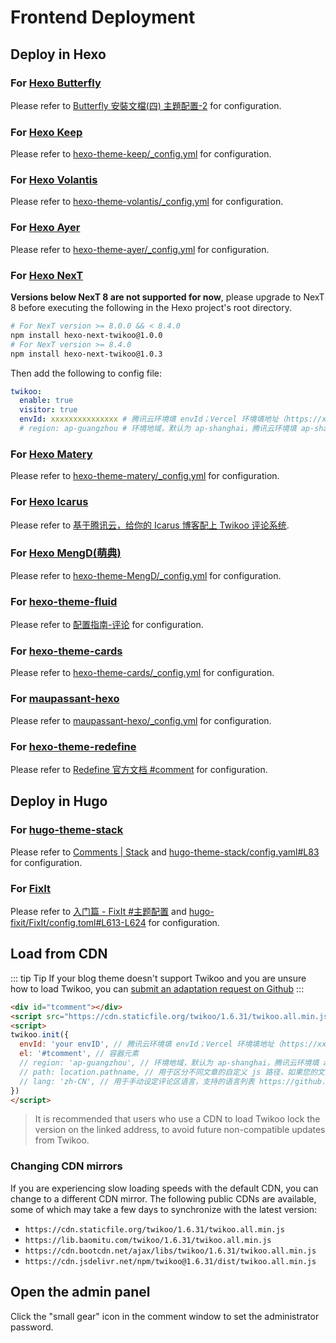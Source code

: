 # Frontend Deployment

## Deploy in Hexo 

### For [Hexo Butterfly](https://github.com/jerryc127/hexo-theme-butterfly) 

Please refer to [Butterfly 安裝文檔(四) 主題配置-2](https://butterfly.js.org/posts/ceeb73f/#%E8%A9%95%E8%AB%96) for configuration.

### For [Hexo Keep](https://github.com/XPoet/hexo-theme-keep) 

Please refer to [hexo-theme-keep/_config.yml](https://github.com/XPoet/hexo-theme-keep/blob/master/_config.yml) for configuration.

### For [Hexo Volantis](https://github.com/volantis-x/hexo-theme-volantis) 

Please refer to [hexo-theme-volantis/_config.yml](https://github.com/volantis-x/hexo-theme-volantis/blob/master/_config.yml) for configuration.

### For [Hexo Ayer](https://github.com/Shen-Yu/hexo-theme-ayer) 

Please refer to [hexo-theme-ayer/_config.yml](https://github.com/Shen-Yu/hexo-theme-ayer/blob/master/_config.yml) for configuration.

### For [Hexo NexT](https://github.com/next-theme/hexo-theme-next) 

**Versions below NexT 8 are not supported for now**, please upgrade to NexT 8 before executing the following in the Hexo project's root directory.

``` sh
# For NexT version >= 8.0.0 && < 8.4.0
npm install hexo-next-twikoo@1.0.0
# For NexT version >= 8.4.0
npm install hexo-next-twikoo@1.0.3
```

Then add the following to config file:

``` yml
twikoo:
  enable: true
  visitor: true
  envId: xxxxxxxxxxxxxxx # 腾讯云环境填 envId；Vercel 环境填地址（https://xxx.vercel.app）
  # region: ap-guangzhou # 环境地域，默认为 ap-shanghai，腾讯云环境填 ap-shanghai 或 ap-guangzhou；Vercel 环境不填
```

### For [Hexo Matery](https://github.com/blinkfox/hexo-theme-matery) 

Please refer to [hexo-theme-matery/_config.yml](https://github.com/blinkfox/hexo-theme-matery/blob/develop/_config.yml) for configuration.

### For [Hexo Icarus](https://github.com/ppoffice/hexo-theme-icarus) 

Please refer to [基于腾讯云，给你的 Icarus 博客配上 Twikoo 评论系统](https://www.anzifan.com/post/icarus_to_candy_2/).

### For [Hexo MengD(萌典)](https://github.com/lete114/hexo-theme-MengD) 

Please refer to [hexo-theme-MengD/_config.yml](https://github.com/lete114/hexo-theme-MengD/blob/master/_config.yml) for configuration.

### For [hexo-theme-fluid](https://github.com/fluid-dev/hexo-theme-fluid) 

Please refer to [配置指南-评论](https://hexo.fluid-dev.com/docs/guide/#%E8%AF%84%E8%AE%BA) for configuration.

### For [hexo-theme-cards](https://github.com/ChrAlpha/hexo-theme-cards) 

Please refer to [hexo-theme-cards/_config.yml](https://github.com/ChrAlpha/hexo-theme-cards/blob/master/_config.yml) for configuration.

### For [maupassant-hexo](https://github.com/tufu9441/maupassant-hexo) 

Please refer to [maupassant-hexo/_config.yml](https://github.com/tufu9441/maupassant-hexo/blob/master/_config.yml) for configuration.

### For [hexo-theme-redefine](https://github.com/EvanNotFound/hexo-theme-redefine) 

Please refer to [Redefine 官方文档 #comment](https://redefine-docs.ohevan.com/docs/configuration-guide/comment#twikoo) for configuration.

## Deploy in Hugo 

### For [hugo-theme-stack](https://github.com/CaiJimmy/hugo-theme-stack) 

Please refer to [Comments | Stack](https://stack.jimmycai.com/config/comments) and [hugo-theme-stack/config.yaml#L83](https://github.com/CaiJimmy/hugo-theme-stack/blob/master/config.yaml#L83) for configuration.

### For [FixIt](https://github.com/hugo-fixit/FixIt) 

Please refer to [入门篇 - FixIt #主题配置](https://fixit.lruihao.cn/zh-cn/documentation/basics/#theme-configuration) and [hugo-fixit/FixIt/config.toml#L613-L624](https://github.com/hugo-fixit/FixIt/blob/8bb2a35dcc4c54fc3e0fb968df063d6be1daabf3/config.toml#L613-L624) for configuration.

## Load from CDN

::: tip Tip
If your blog theme doesn't support Twikoo and you are unsure how to load Twikoo, you can [submit an adaptation request on Github](https://github.com/twikoojs/twikoo/issues/new)
:::

``` html
<div id="tcomment"></div>
<script src="https://cdn.staticfile.org/twikoo/1.6.31/twikoo.all.min.js"></script>
<script>
twikoo.init({
  envId: 'your envID', // 腾讯云环境填 envId；Vercel 环境填地址（https://xxx.vercel.app）
  el: '#tcomment', // 容器元素
  // region: 'ap-guangzhou', // 环境地域，默认为 ap-shanghai，腾讯云环境填 ap-shanghai 或 ap-guangzhou；Vercel 环境不填
  // path: location.pathname, // 用于区分不同文章的自定义 js 路径，如果您的文章路径不是 location.pathname，需传此参数
  // lang: 'zh-CN', // 用于手动设定评论区语言，支持的语言列表 https://github.com/twikoojs/twikoo/blob/main/src/client/utils/i18n/index.js
})
</script>
```

> It is recommended that users who use a CDN to load Twikoo lock the version on the linked address, to avoid future non-compatible updates from Twikoo.

### Changing CDN mirrors

If you are experiencing slow loading speeds with the default CDN, you can change to a different CDN mirror. The following public CDNs are available, some of which may take a few days to synchronize with the latest version:

* `https://cdn.staticfile.org/twikoo/1.6.31/twikoo.all.min.js`
* `https://lib.baomitu.com/twikoo/1.6.31/twikoo.all.min.js`
* `https://cdn.bootcdn.net/ajax/libs/twikoo/1.6.31/twikoo.all.min.js`
* `https://cdn.jsdelivr.net/npm/twikoo@1.6.31/dist/twikoo.all.min.js`

## Open the admin panel

Click the "small gear" icon in the comment window to set the administrator password.
